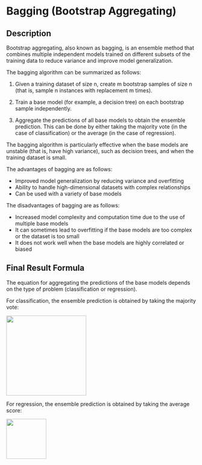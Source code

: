 # Bagging (Bootstrap Aggregating)

## Description

Bootstrap aggregating, also known as bagging, is an ensemble method that combines multiple independent models trained on different subsets of the training data to reduce variance and improve model generalization.

The bagging algorithm can be summarized as follows:

1. Given a training dataset of size n, create m bootstrap samples of size n (that is, sample n instances with replacement m times).

2. Train a base model (for example, a decision tree) on each bootstrap sample independently.

3. Aggregate the predictions of all base models to obtain the ensemble prediction. This can be done by either taking the majority vote (in the case of classification) or the average (in the case of regression).

The bagging algorithm is particularly effective when the base models are unstable (that is, have high variance), such as decision trees, and when the training dataset is small.

The advantages of bagging are as follows:

- Improved model generalization by reducing variance and overfitting
- Ability to handle high-dimensional datasets with complex relationships
- Can be used with a variety of base models

The disadvantages of bagging are as follows:

- Increased model complexity and computation time due to the use of multiple base models
- It can sometimes lead to overfitting if the base models are too complex or the dataset is too small
- It does not work well when the base models are highly correlated or biased

## Final Result Formula

The equation for aggregating the predictions of the base models depends on the type of problem (classification or regression).

For classification, the ensemble prediction is obtained by taking the majority vote:

<img src="image2.jpg" style="width:2.20959in" />

For regression, the ensemble prediction is obtained by taking the average score:

<img src="image1.jpg" style="width:1.1073in" />
